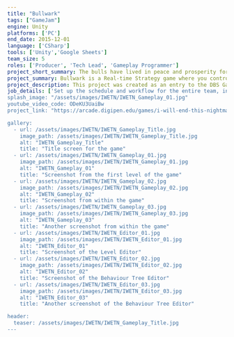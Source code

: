 ```yaml
---
title: "Bullwark"
tags: ["GameJam"]
engine: Unity
platforms: ['PC']
end_date: 2015-12-01
language: ['CSharp']
tools: ['Unity','Google Sheets']
team_size: 5
roles: ['Producer', 'Tech Lead', 'Gameplay Programmer']
project_short_summary: The bulls have lived in peace and prosperity for generations, but the jealous bears have come to bring them down. Play as five adorable bulls and defend your home from waves of evil bears. Collect resources, manage your fort and shoot down enemies in this unique base-defense strategy game!
project_summary: Bullwark is a Real-time Strategy game where you control a team of bulls in order to protect a fort from Bear attacks, by manning the turrets while managing your resources. You can send a bull to take care of one aspect of the fort.
project_description: This project was created as an entry to the DBS Game Jam 2015 under the theme of The Bears and the Bulls, and had to be made within 3 days. All assets, from graphics, to sounds, to scripts, were created from scratch within that time. We were able to win the Grand Prize amongst more than 40 other competitors from other Singapore schools nationwide. More details can be found at the official website link below.
job_details: ['Set up the schedule and workflow for the entire team, including soft milestones, progress updates, and scoping.', 'Implemented the main mechanic of controlling and moving the bulls, along with the ability to interact with objects such as the Turrets and the Walls.', 'Set up a system and workflow which allowed the game designers to balance the stats of the game using Google Sheets and no code. This included details about the waves, and each individual bull's information.']
splash_image: "/assets/images/IWETN/IWETN_Gameplay_01.jpg"
youtube_video_code: ODeKU3UaiBw
project_link: "https://arcade.digipen.edu/games/i-will-end-this-nightmare"

gallery:
  - url: /assets/images/IWETN/IWETN_Gameplay_Title.jpg
    image_path: /assets/images/IWETN/IWETN_Gameplay_Title.jpg
    alt: "IWETN_Gameplay_Title"
    title: "Title screen for the game"
  - url: /assets/images/IWETN/IWETN_Gameplay_01.jpg
    image_path: /assets/images/IWETN/IWETN_Gameplay_01.jpg
    alt: "IWETN_Gameplay_01"
    title: "Screenshot from the first level of the game"
  - url: /assets/images/IWETN/IWETN_Gameplay_02.jpg
    image_path: /assets/images/IWETN/IWETN_Gameplay_02.jpg
    alt: "IWETN_Gameplay_02"
    title: "Screenshot from within the game"
  - url: /assets/images/IWETN/IWETN_Gameplay_03.jpg
    image_path: /assets/images/IWETN/IWETN_Gameplay_03.jpg
    alt: "IWETN_Gameplay_03"
    title: "Another screenshot from within the game"
  - url: /assets/images/IWETN/IWETN_Editor_01.jpg
    image_path: /assets/images/IWETN/IWETN_Editor_01.jpg
    alt: "IWETN_Editor_01"
    title: "Screenshot of the Level Editor"
  - url: /assets/images/IWETN/IWETN_Editor_02.jpg
    image_path: /assets/images/IWETN/IWETN_Editor_02.jpg
    alt: "IWETN_Editor_02"
    title: "Screenshot of the Behaviour Tree Editor"
  - url: /assets/images/IWETN/IWETN_Editor_03.jpg
    image_path: /assets/images/IWETN/IWETN_Editor_03.jpg
    alt: "IWETN_Editor_03"
    title: "Another screenshot of the Behaviour Tree Editor"

header:
  teaser: /assets/images/IWETN/IWETN_Gameplay_Title.jpg
---
```

